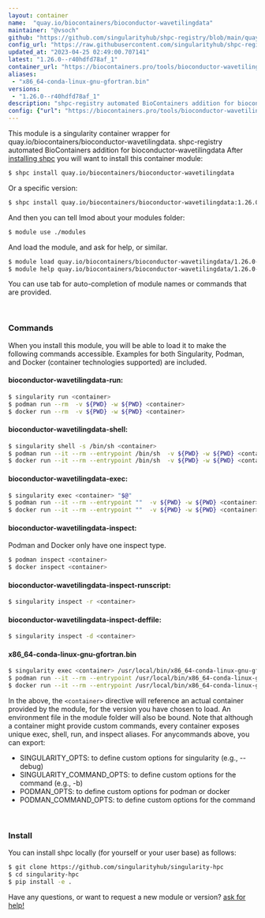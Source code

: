 ```yaml
---
layout: container
name:  "quay.io/biocontainers/bioconductor-wavetilingdata"
maintainer: "@vsoch"
github: "https://github.com/singularityhub/shpc-registry/blob/main/quay.io/biocontainers/bioconductor-wavetilingdata/container.yaml"
config_url: "https://raw.githubusercontent.com/singularityhub/shpc-registry/main/quay.io/biocontainers/bioconductor-wavetilingdata/container.yaml"
updated_at: "2023-04-25 02:49:00.707141"
latest: "1.26.0--r40hdfd78af_1"
container_url: "https://biocontainers.pro/tools/bioconductor-wavetilingdata"
aliases:
 - "x86_64-conda-linux-gnu-gfortran.bin"
versions:
 - "1.26.0--r40hdfd78af_1"
description: "shpc-registry automated BioContainers addition for bioconductor-wavetilingdata"
config: {"url": "https://biocontainers.pro/tools/bioconductor-wavetilingdata", "maintainer": "@vsoch", "description": "shpc-registry automated BioContainers addition for bioconductor-wavetilingdata", "latest": {"1.26.0--r40hdfd78af_1": "sha256:e110afe33bece848bd7ab064a8089434211e495c853f9e54ffc6e5a121dca7a7"}, "tags": {"1.26.0--r40hdfd78af_1": "sha256:e110afe33bece848bd7ab064a8089434211e495c853f9e54ffc6e5a121dca7a7"}, "docker": "quay.io/biocontainers/bioconductor-wavetilingdata", "aliases": {"x86_64-conda-linux-gnu-gfortran.bin": "/usr/local/bin/x86_64-conda-linux-gnu-gfortran.bin"}}
---
```


This module is a singularity container wrapper for quay.io/biocontainers/bioconductor-wavetilingdata.
shpc-registry automated BioContainers addition for bioconductor-wavetilingdata
After [installing shpc](#install) you will want to install this container module:


```bash
$ shpc install quay.io/biocontainers/bioconductor-wavetilingdata
```

Or a specific version:

```bash
$ shpc install quay.io/biocontainers/bioconductor-wavetilingdata:1.26.0--r40hdfd78af_1
```

And then you can tell lmod about your modules folder:

```bash
$ module use ./modules
```

And load the module, and ask for help, or similar.

```bash
$ module load quay.io/biocontainers/bioconductor-wavetilingdata/1.26.0--r40hdfd78af_1
$ module help quay.io/biocontainers/bioconductor-wavetilingdata/1.26.0--r40hdfd78af_1
```

You can use tab for auto-completion of module names or commands that are provided.

<br>

### Commands

When you install this module, you will be able to load it to make the following commands accessible.
Examples for both Singularity, Podman, and Docker (container technologies supported) are included.

#### bioconductor-wavetilingdata-run:

```bash
$ singularity run <container>
$ podman run --rm  -v ${PWD} -w ${PWD} <container>
$ docker run --rm  -v ${PWD} -w ${PWD} <container>
```

#### bioconductor-wavetilingdata-shell:

```bash
$ singularity shell -s /bin/sh <container>
$ podman run --it --rm --entrypoint /bin/sh  -v ${PWD} -w ${PWD} <container>
$ docker run --it --rm --entrypoint /bin/sh  -v ${PWD} -w ${PWD} <container>
```

#### bioconductor-wavetilingdata-exec:

```bash
$ singularity exec <container> "$@"
$ podman run --it --rm --entrypoint ""  -v ${PWD} -w ${PWD} <container> "$@"
$ docker run --it --rm --entrypoint ""  -v ${PWD} -w ${PWD} <container> "$@"
```

#### bioconductor-wavetilingdata-inspect:

Podman and Docker only have one inspect type.

```bash
$ podman inspect <container>
$ docker inspect <container>
```

#### bioconductor-wavetilingdata-inspect-runscript:

```bash
$ singularity inspect -r <container>
```

#### bioconductor-wavetilingdata-inspect-deffile:

```bash
$ singularity inspect -d <container>
```


#### x86_64-conda-linux-gnu-gfortran.bin

```bash
$ singularity exec <container> /usr/local/bin/x86_64-conda-linux-gnu-gfortran.bin
$ podman run --it --rm --entrypoint /usr/local/bin/x86_64-conda-linux-gnu-gfortran.bin   -v ${PWD} -w ${PWD} <container> -c " $@"
$ docker run --it --rm --entrypoint /usr/local/bin/x86_64-conda-linux-gnu-gfortran.bin   -v ${PWD} -w ${PWD} <container> -c " $@"
```



In the above, the `<container>` directive will reference an actual container provided
by the module, for the version you have chosen to load. An environment file in the
module folder will also be bound. Note that although a container
might provide custom commands, every container exposes unique exec, shell, run, and
inspect aliases. For anycommands above, you can export:

 - SINGULARITY_OPTS: to define custom options for singularity (e.g., --debug)
 - SINGULARITY_COMMAND_OPTS: to define custom options for the command (e.g., -b)
 - PODMAN_OPTS: to define custom options for podman or docker
 - PODMAN_COMMAND_OPTS: to define custom options for the command

<br>

### Install

You can install shpc locally (for yourself or your user base) as follows:

```bash
$ git clone https://github.com/singularityhub/singularity-hpc
$ cd singularity-hpc
$ pip install -e .
```

Have any questions, or want to request a new module or version? [ask for help!](https://github.com/singularityhub/singularity-hpc/issues)